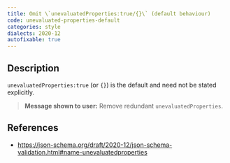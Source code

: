 ```yaml
---
title: Omit \`unevaluatedProperties:true/{}\` (default behaviour)
code: unevaluated-properties-default
categories: style
dialects: 2020-12
autofixable: true
---
```


## Description
`unevaluatedProperties:true` (or `{}`) is the default and need not be stated explicitly.

> **Message shown to user:**
> Remove redundant `unevaluatedProperties`.

## References
* <https://json-schema.org/draft/2020-12/json-schema-validation.html#name-unevaluatedproperties>
